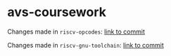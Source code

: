# avs-coursework

Changes made in `riscv-opcodes`: [link to commit](https://github.com/shepshook/riscv-opcodes/commit/a0e377c7fe03af533c3afdea2375cc5537c8541d?branch=a0e377c7fe03af533c3afdea2375cc5537c8541d&diff=split)

Changes made in `riscv-gnu-toolchain`: [link to commit](https://github.com/shepshook/riscv-binutils/commit/969ca15ef06ab3aeb4bef8f67f743567ecfc0fae?branch=969ca15ef06ab3aeb4bef8f67f743567ecfc0fae&diff=split)
